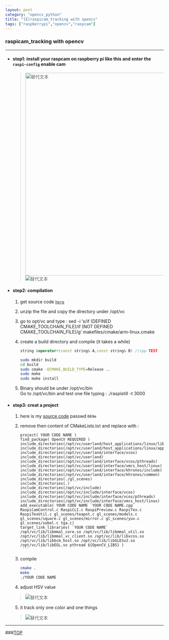 ```yaml
---
layout: post
category: "opencv_python"
title: "[E]raspicam_tracking with opencv"
tags: ["raspberrypi","opencv","raspcam"]
---
```




<a name="top"></a>
###  raspicam_tracking with opencv

- - - 

* #### step1: install your raspcam on raspberry pi like this and enter the `raspi-config` enable cam
  > <img src="/images/raspcam_track/1.jpg" alt="替代文本" title="1.jpg" width="645" />  
  > <img src="/images/raspcam_track/2.jpg" alt="替代文本" title="2.jpg" width=auto />    
  
* #### step2: compilation  
    1. get source code [`here`](https://github.com/raspberrypi/userland)
    2. unzip the file and copy the directory under /opt/vc
    3. go to opt/vc and type : sed -i ‘s/if (DEFINED CMAKE_TOOLCHAIN_FILE)/if (NOT DEFINED CMAKE_TOOLCHAIN_FILE)/g’ makefiles/cmake/arm-linux.cmake
    4. create a build directory and compile (it takes a while)   

        ```cpp
        string &operator+(const string& A,const string& B) //cpp TEST
        ```   
        ```bash
        sudo mkdir build
        cd build
        sudo cmake -DCMAKE_BUILD_TYPE=Release ..
        sudo make
        sudo make install
        ```  
    5. Binary should be under /opt/vc/bin   
    Go to /opt/vc/bin and test one file typing : ./raspistill -t 3000   

* #### step3: creat a project
   1.  here is my [source code](http://yunpan.cn/cKGtGmFVtSN7V  ) passwd `069e`  
   2. remove then content of CMakeLists.txt and replace with :  

         ```
        project( YOUR CODE NAME )
        find_package( OpenCV REQUIRED )
        include_directories(/opt/vc/userland/host_applications/linux/libs/bcm_host/include)
        include_directories(/opt/vc/userland/host_applications/linux/apps/raspicam/gl_scenes)
        include_directories(/opt/vc/userland/interface/vcos)
        include_directories(/opt/vc/userland)
        include_directories(/opt/vc/userland/interface/vcos/pthreads)
        include_directories(/opt/vc/userland/interface/vmcs_host/linux)
        include_directories(/opt/vc/userland/interface/khronos/include)
        include_directories(/opt/vc/userland/interface/khronos/common)
        include_directories(./gl_scenes)
        include_directories(.)
        include_directories(/opt/vc/include)
        include_directories(/opt/vc/include/interface/vcos)
        include_directories(/opt/vc/include/interface/vcos/pthreads)
        include_directories(/opt/vc/include/interface/vmcs_host/linux)
        add_executable( YOUR CODE NAME `YOUR CODE NAME.cpp` RaspiCamControl.c RaspiCLI.c RaspiPreview.c RaspiTex.c RaspiTexUtil.c gl_scenes/teapot.c gl_scenes/models.c gl_scenes/square.c gl_scenes/mirror.c gl_scenes/yuv.c gl_scenes/sobel.c tga.c)
        target_link_libraries( `YOUR CODE NAME` /opt/vc/lib/libmmal_core.so /opt/vc/lib/libmmal_util.so /opt/vc/lib/libmmal_vc_client.so /opt/vc/lib/libvcos.so /opt/vc/lib/libbcm_host.so /opt/vc/lib/libGLESv2.so /opt/vc/lib/libEGL.so pthread ${OpenCV_LIBS} )
          ```
   3. compile  

        ```bash
        cmake .
        make
        ./YOUR CODE NAME
        ```
   4. adjust HSV value  
  > <img src="/images/raspcam_track/4.jpg" alt="替代文本" title="4.jpg" width=auto />    
   5. it track only one color and one things  
  > <img src="/images/raspcam_track/6.jpg" alt="替代文本" title="6.jpg" width=auto />    


- - - 

###[TOP](#top)
